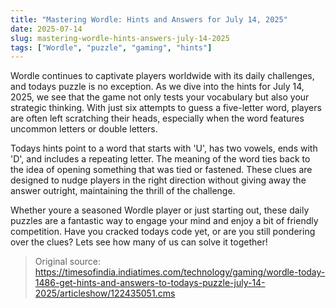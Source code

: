 ```yaml
---
title: "Mastering Wordle: Hints and Answers for July 14, 2025"
date: 2025-07-14
slug: mastering-wordle-hints-answers-july-14-2025
tags: ["Wordle", "puzzle", "gaming", "hints"]
---
```


Wordle continues to captivate players worldwide with its daily challenges, and todays puzzle is no exception. As we dive into the hints for July 14, 2025, we see that the game not only tests your vocabulary but also your strategic thinking. With just six attempts to guess a five-letter word, players are often left scratching their heads, especially when the word features uncommon letters or double letters.

Todays hints point to a word that starts with 'U', has two vowels, ends with 'D', and includes a repeating letter. The meaning of the word ties back to the idea of opening something that was tied or fastened. These clues are designed to nudge players in the right direction without giving away the answer outright, maintaining the thrill of the challenge.

Whether youre a seasoned Wordle player or just starting out, these daily puzzles are a fantastic way to engage your mind and enjoy a bit of friendly competition. Have you cracked todays code yet, or are you still pondering over the clues? Lets see how many of us can solve it together!

> Original source: https://timesofindia.indiatimes.com/technology/gaming/wordle-today-1486-get-hints-and-answers-to-todays-puzzle-july-14-2025/articleshow/122435051.cms